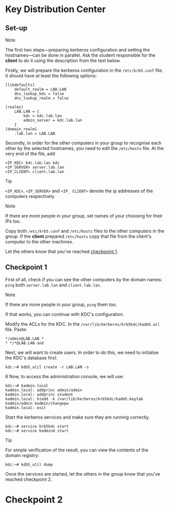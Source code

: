 # Key Distribution Center

## Set-up
> [!NOTE]
> The first two steps—preparing kerberos configuration and setting the hostnames—can be done in parallel.
> Ask the student responsible for the **client** to do it using the description from the text below.

Firstly, we will prepare the kerberos configuration in the `/etc/krb5.conf` file.
It should have at least the following options:

```
[libdefaults]
    default_realm = LAB.LAN
    dns_lookup_kdc = false
    dns_lookup_realm = false

[realms]
    LAB.LAN = {
        kdc = kdc.lab.lan
        admin_server = kdc.lab.lan
    }
[domain_realm].
    .lab.lan = LAB.LAN
```

Secondly, in order for the other computers in your group to recognise each other
by the selected hostnames, you need to edit the `/etc/hosts` file.
At the very end of the file, add
```
<IP_KDC> kdc.lab.lan kdc
<IP_SERVER> server.lab.lan
<IP_CLIENT> client.lab.lan
```

> [!TIP]
> `<IP_KDC>`, `<IP_SERVER>` and `<IP_ CLIENT>` denote the ip addresses of the computers respectively.

> [!NOTE]
> If there are more people in your group, set names of your choosing for their IPs too.

Copy both `/etc/krb5.conf` and `/etc/hosts` files to the other computers in the group.
If the **client** prepared `/etc/hosts` copy that file from the client's computer to the other machines. 

Let the others know that you've reached [checkpoint 1](#checkpoint-1).



## Checkpoint 1

First of all, check if you can see the other computers by the domain names: 
`ping` both `server.lab.lan` and `client.lab.lan`.

> [!NOTE]
> If there are more people in your group, `ping` them too. 

If that works, you can continue with KDC's configuration.

Modify the ACLs for the KDC. In the `/var/lib/kerberos/krb5kdc/kadm5.acl` file. Paste:
```
*/admin@LAB.LAN *
* */*@LAB.LAN and
```

Next, we will want to create users.
In order to do this, we need to initialise the KDC's database first:
```console
kdc:~# kdb5_util create -r LAB.LAN -s
```

6 Now, to access the administration console, we will use:
```console
kdc:~# kadmin.local
kadmin.local: addprinc admin/admin
kadmin.local: addprinc student
kadmin.local: ktadd -k /var/lib/kerberos/krb5kdc/kadm5.keytab kadmin/admin kadmin/changepw
kadmin.local: exit
```

Start the kerberos services and make sure they are running correctly.

```console
kdc:~# service krb5kdc start
kdc:~# service kadmind start
```

> [!TIP]
> For simple verification of the result, you can view the contents of the domain registry:
```console
kdc:~# kdb5_util dump
```

Once the services are started, let the others in the group know that you've reached checkpoint 2.

# Checkpoint 2